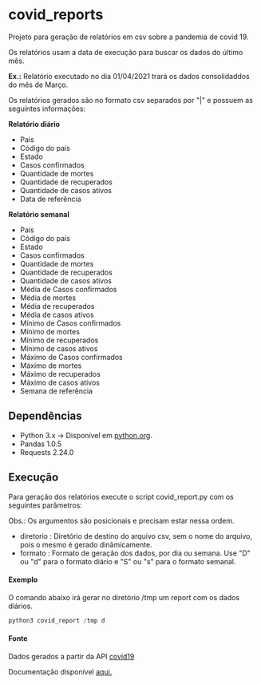 # covid_reports

Projeto para geração de relatórios em csv sobre a pandemia de covid 19.

Os relatórios usam a data de execução para buscar os dados do último mês.

**Ex.:** Relatório executado no dia 01/04/2021 trará os dados consolidaddos do mês de Março.

Os relatórios gerados são no formato csv separados por "|" e possuem as seguintes informações:

**Relatório diário**
- País
- Código do país
- Estado
- Casos confirmados
- Quantidade de mortes
- Quantidade de recuperados
- Quantidade de casos ativos
- Data de referência

**Relatório semanal**
- País
- Código do país
- Estado
- Casos confirmados
- Quantidade de mortes
- Quantidade de recuperados
- Quantidade de casos ativos
- Média de Casos confirmados
- Média de mortes
- Média de recuperados
- Média de casos ativos
- Mínimo de Casos confirmados
- Mínimo de mortes
- Mínimo de recuperados
- Mínimo de casos ativos
- Máximo de Casos confirmados
- Máximo de mortes
- Máximo de recuperados
- Máximo de casos ativos      
- Semana de referência

## Dependências 

* Python 3.x -> Disponível em [python.org](http://www.python.org/getit/).
* Pandas 1.0.5
* Requests 2.24.0


## Execução
Para geração dos relatórios execute o script covid_report.py com os seguintes parâmetros:

Obs.: Os argumentos são posicionais e precisam estar nessa ordem. 

* diretorio : Diretório de destino do arquivo csv, sem o nome do arquivo, pois o mesmo é gerado dinâmicamente.
* formato : Formato de geração dos dados, por dia ou semana. Use "D" ou "d" para o formato diário e "S" ou "s" para o formato semanal.

#### Exemplo

O comando abaixo irá gerar no diretório /tmp um report com os dados diários.
```python
python3 covid_report /tmp d 
```    

#### Fonte
Dados gerados a partir da API [covid19](https://api.covid19api.com/)

Documentação disponível [aqui.](https://documenter.getpostman.com/view/10808728/SzS8rjbc)

